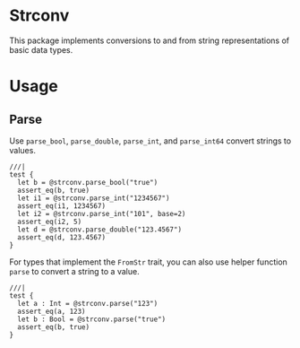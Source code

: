 # Strconv

This package implements conversions to and from string representations of basic data types.

# Usage

## Parse

Use `parse_bool`, `parse_double`, `parse_int`, and `parse_int64` convert strings to values.

```moonbit
///|
test {
  let b = @strconv.parse_bool("true")
  assert_eq(b, true)
  let i1 = @strconv.parse_int("1234567")
  assert_eq(i1, 1234567)
  let i2 = @strconv.parse_int("101", base=2)
  assert_eq(i2, 5)
  let d = @strconv.parse_double("123.4567")
  assert_eq(d, 123.4567)
}
```

For types that implement the `FromStr` trait, you can also use helper function `parse` to convert a string to a value.

```moonbit
///|
test {
  let a : Int = @strconv.parse("123")
  assert_eq(a, 123)
  let b : Bool = @strconv.parse("true")
  assert_eq(b, true)
}
```

